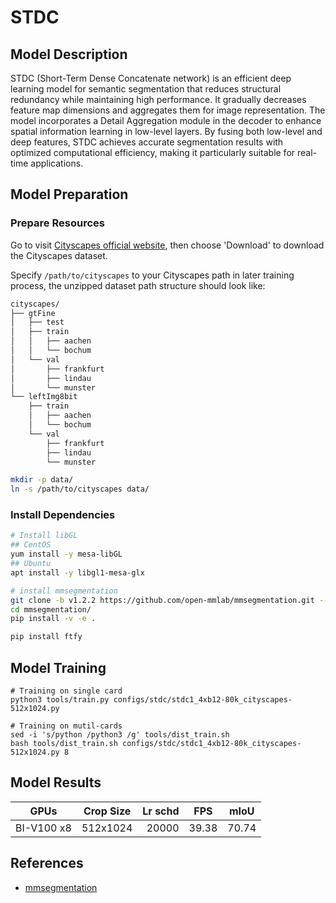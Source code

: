 # STDC

## Model Description

STDC (Short-Term Dense Concatenate network) is an efficient deep learning model for semantic segmentation that reduces
structural redundancy while maintaining high performance. It gradually decreases feature map dimensions and aggregates
them for image representation. The model incorporates a Detail Aggregation module in the decoder to enhance spatial
information learning in low-level layers. By fusing both low-level and deep features, STDC achieves accurate
segmentation results with optimized computational efficiency, making it particularly suitable for real-time
applications.

## Model Preparation

### Prepare Resources

Go to visit [Cityscapes official website](https://www.cityscapes-dataset.com/), then choose 'Download' to download the Cityscapes dataset.

Specify `/path/to/cityscapes` to your Cityscapes path in later training process, the unzipped dataset path structure should look like:

```bash
cityscapes/
├── gtFine
│   ├── test
│   ├── train
│   │   ├── aachen
│   │   └── bochum
│   └── val
│       ├── frankfurt
│       ├── lindau
│       └── munster
└── leftImg8bit
    ├── train
    │   ├── aachen
    │   └── bochum
    └── val
        ├── frankfurt
        ├── lindau
        └── munster
```

```bash
mkdir -p data/
ln -s /path/to/cityscapes data/
```

### Install Dependencies

```bash
# Install libGL
## CentOS
yum install -y mesa-libGL
## Ubuntu
apt install -y libgl1-mesa-glx

# install mmsegmentation
git clone -b v1.2.2 https://github.com/open-mmlab/mmsegmentation.git --depth=1
cd mmsegmentation/
pip install -v -e .

pip install ftfy
```

## Model Training

```shell
# Training on single card
python3 tools/train.py configs/stdc/stdc1_4xb12-80k_cityscapes-512x1024.py

# Training on mutil-cards
sed -i 's/python /python3 /g' tools/dist_train.sh
bash tools/dist_train.sh configs/stdc/stdc1_4xb12-80k_cityscapes-512x1024.py 8
```

## Model Results

| GPUs       | Crop Size | Lr schd | FPS   | mIoU  |
|------------|-----------|--------:|-------|-------|
| BI-V100 x8 | 512x1024  |   20000 | 39.38 | 70.74 |

## References

- [mmsegmentation](https://github.com/open-mmlab/mmsegmentation)
